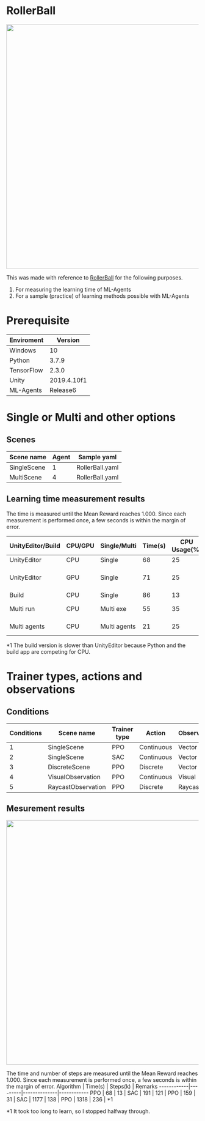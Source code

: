 # RollerBall
<img src="https://user-images.githubusercontent.com/1772636/93848991-fcf75780-fce5-11ea-8852-2311a067f035.gif" width=640 />

This was made with reference to [RollerBall](https://github.com/Unity-Technologies/ml-agents/blob/master/docs/Learning-Environment-Create-New.md) for the following purposes.
1. For measuring the learning time of ML-Agents
2. For a sample (practice) of learning methods possible with ML-Agents

# Prerequisite
Enviroment | Version
-----------|-----------------
Windows    | 10
Python     | 3.7.9
TensorFlow | 2.3.0
Unity      | 2019.4.10f1
ML-Agents  | Release6

# Single or Multi and other options
## Scenes
Scene name              | Agent | Sample yaml 
------------------------|-------|---------------------------
SingleScene             |  1    | RollerBall.yaml
MultiScene              |  4    | RollerBall.yaml 

## Learning time measurement results
The time is measured until the Mean Reward reaches 1.000.
Since each measurement is performed once, a few seconds is within the margin of error.

UnityEditor/Build | CPU/GPU | Single/Multi | Time(s)  | CPU Usage(%)  | remarks
------------------|---------|--------------|----------|---------------|---------------------
UnityEditor       | CPU     | Single       | 68       | 25            | 
UnityEditor       | GPU     | Single       | 71       | 25            | set GPU at Behavior
Build             | CPU     | Single       | 86       | 13            | \*1
Multi run         | CPU     | Multi exe    | 55       | 35            | --num-envs=4
Multi agents      | CPU     | Multi agents | 21       | 25            | four agents

\*1 The build version is slower than UnityEditor because Python and the build app are competing for CPU.

# Trainer types, actions and observations
## Conditions
Conditions | Scene name         | Trainer type  | Action     | Observation | Sample yaml 
-----------|--------------------|---------------|------------|-------------|---------------------------
1          | SingleScene        | PPO           | Continuous | Vector      | RollerBall.yaml
2          | SingleScene        | SAC           | Continuous | Vector      | SacEx.yaml
3          | DiscreteScene      | PPO           | Discrete   | Vector      | DiscreteScene.yaml
4          | VisualObservation  | PPO           | Continuous | Visual      | VisualObservation.yaml
5          | RaycastObservation | PPO           | Discrete   | Raycast     | RaycastObservation.yaml

## Mesurement results
<img src="https://user-images.githubusercontent.com/1772636/94011110-d61e4b80-fde1-11ea-8f46-4d04127dca64.jpg" width=640 />

The time and number of steps are measured until the Mean Reward reaches 1.000.
Since each measurement is performed once, a few seconds is within the margin of error.
Algorithm   | Time(s) | Steps(k)     | Remarks
------------|---------|--------------|------------
PPO         |   68    | 13           |
SAC         |  191    | 121          |
PPO         |  159    | 31           |
SAC         | 1177    | 138          |
PPO         | 1318    | 236          | \*1

\*1 It took too long to learn, so I stopped halfway through.
